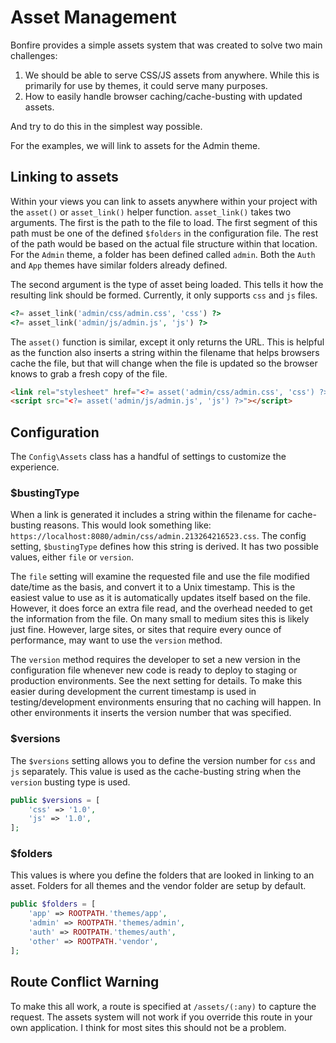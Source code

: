 # Asset Management

Bonfire provides a simple assets system that was created to solve two main challenges:

1. We should be able to serve CSS/JS assets from anywhere. While this is primarily for use by themes, it could serve many purposes.
2. How to easily handle browser caching/cache-busting with updated assets. 

And try to do this in the simplest way possible.

For the examples, we will link to assets for the Admin theme.

## Linking to assets

Within your views you can link to assets anywhere within your project with the `asset()` or `asset_link()` helper function. 
`asset_link()` takes two arguments. The first is the path to the file to load. The first segment of this path must be one of the defined
`$folders` in the configuration file. The rest of the path would be based on the actual file structure within that
location. For the `Admin` theme, a folder has been defined called `admin`. Both the `Auth` and `App` themes have 
similar folders already defined.  

The second argument is the type of asset being loaded. This tells it how the resulting link should be formed. 
Currently, it only supports `css` and `js` files.

```php
<?= asset_link('admin/css/admin.css', 'css') ?>
<?= asset_link('admin/js/admin.js', 'js') ?>
```

The `asset()` function is similar, except it only returns the URL. This is helpful as the function also inserts
a string within the filename that helps browsers cache the file, but that will change when the file is updated 
so the browser knows to grab a fresh copy of the file.

```html
<link rel="stylesheet" href="<?= asset('admin/css/admin.css', 'css') ?>" />
<script src="<?= asset('admin/js/admin.js', 'js') ?>"></script>
```

## Configuration

The `Config\Assets` class has a handful of settings to customize the experience. 

### $bustingType

When a link is generated it includes a string within the filename for cache-busting reasons. This would look something
like: `https://localhost:8080/admin/css/admin.213264216523.css`. The config setting, `$bustingType` defines how this 
string is derived. It has two possible values, either `file` or `version`.

The `file` setting will examine the requested file and use the file modified date/time as the basis, and convert it
to a Unix timestamp. This is the easiest value to use as it is automatically updates itself based on the file. However,
it does force an extra file read, and the overhead needed to get the information from the file. On many small to medium
sites this is likely just fine. However, large sites, or sites that require every ounce of performance, may want to
use the `version` method. 

The `version` method requires the developer to set a new version in the configuration file whenever new code is ready
to deploy to staging or production environments. See the next setting for details. To make this easier during development
the current timestamp is used in testing/development environments ensuring that no caching will happen. In other 
environments it inserts the version number that was specified.

### $versions

The `$versions` setting allows you to define the version number for `css` and `js` separately. This value is used
as the cache-busting string when the `version` busting type is used.

```php
public $versions = [
    'css' => '1.0',
    'js' => '1.0',
];
```

### $folders

This values is where you define the folders that are looked in linking to an asset. Folders for all themes and
the vendor folder are setup by default.

```php
public $folders = [
    'app' => ROOTPATH.'themes/app',
    'admin' => ROOTPATH.'themes/admin',
    'auth' => ROOTPATH.'themes/auth',
    'other' => ROOTPATH.'vendor',
];
```

## Route Conflict Warning

To make this all work, a route is specified at `/assets/(:any)` to capture the request. The assets system will not
work if you override this route in your own application. I think for most sites this should not be a problem. 
